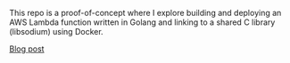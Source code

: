 This repo is a proof-of-concept where I explore building and deploying an AWS Lambda function written in Golang and linking to a shared C library (libsodium) using Docker.

[Blog post](https://ajstiles.com/posts/2019/01/30/building-golang-libsodium-lambda-functions-with-docker/)
